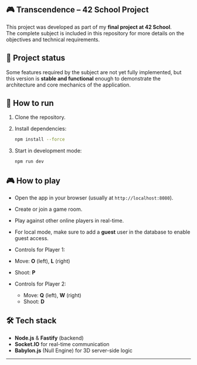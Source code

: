 
## 🎮 Transcendence – 42 School Project

This project was developed as part of my **final project at 42 School**.  
The complete subject is included in this repository for more details on the objectives and technical requirements.

## 📌 Project status

Some features required by the subject are not yet fully implemented, but this version is **stable and functional** enough to demonstrate the architecture and core mechanics of the application.

## 🚀 How to run

1. Clone the repository. 

2. Install dependencies:  
   ```bash
   npm install --force
   ```
3. Start in development mode:  
   ```bash
   npm run dev
   ```

## 🎮 How to play

- Open the app in your browser (usually at `http://localhost:8080`).
- Create or join a game room.
- Play against other online players in real-time.
-  For local mode, make sure to add a **guest** user in the database to enable guest access.

 - Controls for Player 1:  
  - Move: **O** (left), **L** (right)  
  - Shoot: **P**
- Controls for Player 2:  
  - Move: **Q** (left), **W** (right)  
  - Shoot: **D**

## 🛠️ Tech stack

- **Node.js** & **Fastify** (backend)  
- **Socket.IO** for real-time communication  
- **Babylon.js** (Null Engine) for 3D server-side logic  

---
